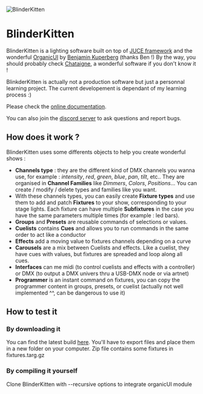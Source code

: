 ![BlinderKitten](https://raw.githubusercontent.com/norbertrostaing/BlinderKitten/main/Ressources/icon.png)

# BlinderKitten

BlinderKitten is a lighting software built on top of [JUCE framework](https://juce.com/) and the wonderful [OrganicUI](https://github.com/benkuper/juce_organicui/) by [Benjamin Kuperberg](http://benjamin.kuperberg.fr/) (thanks Ben !)
By the way, you should probably check [Chataigne](https://benjamin.kuperberg.fr/chataigne/en), a wonderful software if you don't know it !

BlinkderKitten is actually not a production software but just a personnal learning project. The current developement is dependant of my learning process :)

Please check the [online documentation](https://norbertrostaing.gitbook.io/blinderkitten/).

You can also join the [discord server](https://discord.gg/4RKYHQDn) to ask questions and report bugs.


## How does it work ?
BlinderKitten uses some differents objects to help you create wonderful shows :
- **Channels type** : they are the different kind of DMX channels you wanna use, for example : *intensity*, *red*, *green*, *blue*, *pan*, *tilt*, etc.. They are organised in **Channel Families** like *Dimmers*, *Colors*, *Positions*... 
You can create / modify / delete types and families like you want.
- With these channels types, you can easily create **Fixture types** and use them to add and patch **Fixtures** to your show, corresponding to your stage lights.
Each fixture can have multiple **Subfixtures** in the case you have the same parameters multiple times (for example : led bars).
- **Groups** and **Presets** are reusable commands of selections or values.
- **Cuelists** contains **Cues** and allows you to run commands in the same order to act like a conductor
- **Effects** add a moving value to fixtures channels depending on a curve
- **Carousels** are a mix between Cuelists and effects. Like a cuelist, they have cues with values, but fixtures are spreaded and loop along all cues.
- **Interfaces** can me midi (to control cuelists and effects with a controller) or DMX (to output a DMX univers thru a USB-DMX node or via artnet)
- **Programmer** is an instant command on fixtures, you can copy the programmer content in groups, presets, or cuelist (actually not well implemented ^^, can be dangerous to use it)

## How to test it

### By downloading it
You can find the latest build [here](https://github.com/norbertrostaing/BlinderKitten/blob/main/BlinderKitten.zip?raw=true). You'll have to export files and place them in a new folder on your computer.
Zip file contains some fixtures in fixtures.targ.gz

### By compiling it yourself
Clone BlinderKitten with --recursive options to integrate organicUI module

